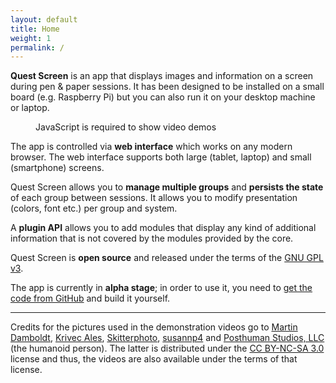 ```yaml
---
layout: default
title: Home
weight: 1
permalink: /
---
```

**Quest Screen** is an app that displays images and information on a screen during pen & paper sessions.
It has been designed to be installed on a small board (e.g. Raspberry Pi) but you can also run it on your desktop machine or laptop.

<figure class="video-demo">
  <p>JavaScript is required to show video demos</p>
</figure>
<template id="demo-video">
  <video loop controls>
    <source type="video/mp4"/>
  </video>
  <figcaption>
    <a class="demo-selector left" href="#"><i class="fas fa-caret-left"></i></a>
    <span></span>
    <a class="demo-selector right" href="#"><i class="fas fa-caret-right"></i></a>
  </figcaption>
</template>

The app is controlled via **web interface** which works on any modern browser.
The web interface supports both large (tablet, laptop) and small (smartphone) screens.

Quest Screen allows you to **manage multiple groups** and **persists the state** of each group between sessions.
It allows you to modify presentation (colors, font etc.) per group and system.

A **plugin API** allows you to add modules that display any kind of additional information that is not covered by the modules provided by the core.

Quest Screen is **open source** and released under the terms of the [GNU GPL v3][4].

The app is currently in **alpha stage**; in order to use it, you need to [get the code from GitHub][5] and build it yourself.

---

Credits for the pictures used in the demonstration videos go to [Martin Damboldt][1], [Krivec Ales][2], [Skitterphoto][3], [susannp4][6] and [Posthuman Studios, LLC][7] (the humanoid person).
The latter is distributed under the [CC BY-NC-SA 3.0][8] license and thus, the videos are also available under the terms of that license.

<script>
  let demoVideos = [];
  const demoVideoTmpl = document.querySelector("#demo-video");

  function loadDemoVideo(index) {
    const node = document.importNode(demoVideoTmpl, true).content;
    node.querySelector("source").setAttribute("src", demoVideos[index].src);
    node.querySelector("span").textContent = demoVideos[index].description;
    const len = demoVideos.length;
    node.querySelector(".left").addEventListener("click", e => {
      loadDemoVideo((index + len - 1) % len);
      e.preventDefault();
    });
    node.querySelector(".right").addEventListener("click", e => {
      loadDemoVideo((index + 1) % len);
      e.preventDefault();
    });
    const cur = document.querySelector(".video-demo");
    const replacement = cur.cloneNode(false);
    replacement.appendChild(node);
    cur.parentNode.replaceChild(replacement, cur);
  }

  window.addEventListener('DOMContentLoaded', async (e) => {
    const response = await fetch("/media/demo.json");
    demoVideos = await response.json();
    loadDemoVideo(0);
    const fig = document.querySelector(".video-demo");
  });
</script>

 [1]: https://www.pexels.com/photo/gray-bridge-and-trees-814499/
 [2]: https://www.pexels.com/photo/adventure-alps-amazing-beautiful-552785/
 [3]: https://www.pexels.com/photo/trees-in-the-middle-of-body-of-water-819699/
 [4]: https://www.gnu.org/licenses/gpl-3.0.en.html
 [5]: https://github.com/QuestScreen/QuestScreen
 [6]: https://pixabay.com/illustrations/clock-time-time-of-fantasy-1516967/
 [7]: https://eclipsephase.com/resources
 [8]: https://creativecommons.org/licenses/by-nc-sa/3.0/